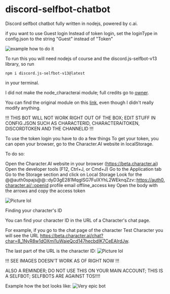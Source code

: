 # discord-selfbot-chatbot
Discord selfbot chatbot fully written in nodejs, powered by c.ai.


if you want to use Guest login Instead of token login, set the loginType in config.json to the string "Guest" instead of "Token"

![example how to do it](https://cdn.discordapp.com/attachments/838173242124402708/1170625285725638766/image.png)


To run this you will need nodejs of course and the discord.js-selfbot-v13 library, so run 
```
npm i discord.js-selfbot-v13@latest
```
in your terminal.

I did not make the node_characterai module; full credits go to [owner](https://github.com/realcoloride).

You can find the original module on this [link](https://www.npmjs.com/package/node_characterai), even though I didn't really modify anything.

!!! THIS BOT WILL NOT WORK RIGHT OUT OF THE BOX; EDIT STUFF IN CONFIG.JSON SUCH AS CHARACTERID, CHARACTERAITOKEN, DISCORDTOKEN AND THE CHANNELID !!!

To use the token login you have to do a few things
To get your token, you can open your browser, go to the Character.AI website in localStorage.

To do so:

Open the Character.AI website in your browser (https://beta.character.ai)
Open the developer tools (F12, Ctrl+J, or Cmd+J)
Go to the Application tab
Go to the Storage section and click on Local Storage
Look for the @@auth0spajs@@::dyD3gE281MqgISG7FuIXYhL2WEknqZzv::https://auth0.character.ai/::openid profile email offline_access key
Open the body with the arrows and copy the access token

![Picture lol](https://camo.githubusercontent.com/38a2db16b7667356f14659cd7d7b03cfa14977d206c5d6185fed1aedeee5cf5f/68747470733a2f2f692e696d6775722e636f6d2f303951396d4c652e706e67)

Finding your character's ID

You can find your character ID in the URL of a Character's chat page.

For example, if you go to the chat page of the character Test Character you will see the URL https://beta.character.ai/chat?char=8_1NyR8w1dOXmI1uWaieQcd147hecbdIK7CeEAIrdJw.

The last part of the URL is the character ID: ![Picture lol](https://camo.githubusercontent.com/4dd4c40b7ac315e0b2a0342aeea3ad36774fd1edd6c76f1e6f00dd624596abb5/68747470733a2f2f692e696d6775722e636f6d2f6e643836664e342e706e67)

!!! SEE IMAGES DOESN'T WORK AS OF RIGHT NOW !!!

ALSO A REMINDER; DO NOT USE THIS ON YOUR MAIN ACCOUNT; THIS IS A SELFBOT; SELFBOTS ARE AGAINST TOS!!!!

Example how the bot looks like:
![Very epic bot](https://cdn.discordapp.com/attachments/838173242124402708/1170625193274769458/image.png)
